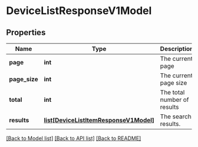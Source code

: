 # DeviceListResponseV1Model

## Properties
Name | Type | Description | Notes
------------ | ------------- | ------------- | -------------
**page** | **int** | The current page | [optional] 
**page_size** | **int** | The current page size | [optional] 
**total** | **int** | The total number of results | [optional] 
**results** | [**list[DeviceListItemResponseV1Model]**](DeviceListItemResponseV1Model.md) | The search results. | [optional] 

[[Back to Model list]](../README.md#documentation-for-models) [[Back to API list]](../README.md#documentation-for-api-endpoints) [[Back to README]](../README.md)


